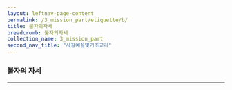 ```yaml
---
layout: leftnav-page-content
permalink: /3_mission_part/etiquette/b/
title: 불자의자세
breadcrumb: 불자의자세
collection_name: 3_mission_part
second_nav_title: "사찰예절및기초교리"
---
```


### **불자의 자세**


---

